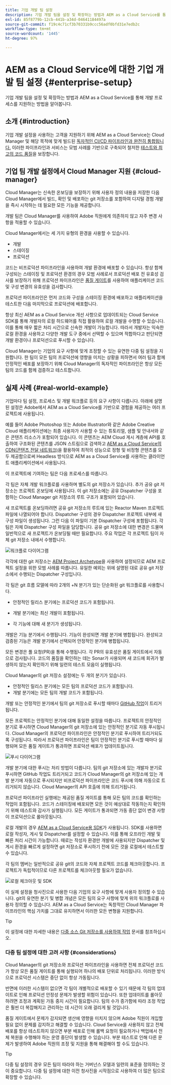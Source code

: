 ```yaml
---
title: 기업 개발 팀 설정
description: 기업 개발 팀을 설정 및 확장하는 방법과 AEM as a Cloud Service를 통해 개발 프로세스를 지원하는 방법을 알아봅니다.
exl-id: 85f8779b-12cb-441b-a34d-04641184497a
source-git-commit: f19c4c71cf3b70331b9ccc56adf0bfd31e7edb2c
workflow-type: tm+mt
source-wordcount: '1445'
ht-degree: 97%

---
```


# AEM as a Cloud Service에 대한 기업 개발 팀 설정 {#enterprise-setup}

기업 개발 팀을 설정 및 확장하는 방법과 AEM as a Cloud Service를 통해 개발 프로세스를 지원하는 방법을 알아봅니다.

## 소개 {#introduction}

기업 개발 설정을 사용하는 고객을 지원하기 위해 AEM as a Cloud Service는 Cloud Manager 및 해당 목적에 맞게 빌드된 [독자적인 CI/CD 파이프라인과 완전히 통합됩니다.](/help/implementing/cloud-manager/configuring-pipelines/introduction-ci-cd-pipelines.md) 이러한 파이프라인과 서비스는 모범 사례를 기반으로 구축되어 철저한 [테스트와 최고의 코드 품질](/help/implementing/cloud-manager/code-quality-testing.md)을 보장합니다.

## 기업 팀 개발 설정에서 Cloud Manager 지원 {#cloud-manager}

Cloud Manager는 신속한 온보딩을 보장하기 위해 사용자 정의 내용을 저장한 다음 Cloud Manager에서 빌드, 확인 및 배포하는 git 저장소를 포함하여 디지털 경험 개발을 즉시 시작하는 데 필요한 모든 기능을 제공합니다.

개발 팀은 Cloud Manager를 사용하여 Adobe 직원에게 의존하지 않고 자주 변경 사항을 적용할 수 있습니다.

Cloud Manager에서는 세 가지 유형의 환경을 사용할 수 있습니다.

* 개발
* 스테이징
* 프로덕션

코드는 비프로덕션 파이프라인을 사용하여 개발 환경에 배포할 수 있습니다. 항상 함께 구성되는 스테이징 및 프로덕션 환경의 경우 모범 사례로서 프로덕션 배포 전 유효성 검사를 보장하기 위해 프로덕션 파이프라인은 [품질 게이트](/help/implementing/cloud-manager/custom-code-quality-rules.md)를 사용하여 애플리케이션 코드 및 구성 변경의 유효성을 검사합니다.

프로덕션 파이프라인은 먼저 코드와 구성을 스테이징 환경에 배포하고 애플리케이션을 테스트한 다음 마지막으로 프로덕션에 배포합니다.

항상 최신 AEM as a Cloud Service 개선 사항으로 업데이트되는 Cloud Service SDK를 통해 개발자의 로컬 하드웨어를 직접 활용하여 로컬 개발을 수행할 수 있습니다. 이를 통해 매우 짧은 처리 시간으로 신속한 개발이 가능합니다. 따라서 개발자는 익숙한 로컬 환경을 사용하고 다양한 개발 도구 중에서 선택할 수 있으며 적합하다고 판단되면 개발 환경이나 프로덕션으로 푸시할 수 있습니다.

Cloud Manager는 기업의 요구 사항에 맞게 조정할 수 있는 유연한 다중 팀 설정을 지원합니다. 한 팀이 모든 팀의 프로덕션에 영향을 미치는 상황을 피하면서 여러 팀과 함께 안정적인 배포를 보장하기 위해 Cloud Manager의 독자적인 파이프라인은 항상 모든 팀의 코드를 함께 검증하고 테스트합니다.

## 실제 사례 {#real-world-example}

기업마다 팀 설정, 프로세스 및 개발 워크플로 등의 요구 사항이 다릅니다. 아래에 설명된 설정은 Adobe에서 AEM as a Cloud Service를 기반으로 경험을 제공하는 여러 프로젝트에 사용됩니다.

예를 들어 Adobe Photoshop 또는 Adobe Illustrator와 같은 Adobe Creative Cloud 애플리케이션에는 최종 사용자가 사용할 수 있는 튜토리얼, 샘플 및 안내서와 같은 콘텐츠 리소스가 포함되어 있습니다. 이 콘텐츠는 AEM Cloud 게시 계층에 API를 호출하여 구조화된 콘텐츠를 JSON 스트림으로 검색하고 [AEM as a Cloud Service의 CDN(콘텐츠 전달 네트워크)](/help/implementing/dispatcher/cdn.md#content-delivery)을 활용하여 최적의 성능으로 정형 및 비정형 콘텐츠를 모두 제공함으로써 Headless 방식으로 AEM as a Cloud Service를 사용하는 클라이언트 애플리케이션에서 사용됩니다.

이 프로젝트에 기여하는 팀은 다음 프로세스를 따릅니다.

각 팀은 자체 개발 워크플로를 사용하며 별도의 git 저장소가 있습니다. 추가 공유 git 저장소는 프로젝트 온보딩에 사용됩니다. 이 git 저장소에는 공유 Dispatcher 구성을 포함하는 Cloud Manager git 저장소의 루트 구조가 포함되어 있습니다.

새 프로젝트를 온보딩하려면 공유 git 저장소의 루트에 있는 Reactor Maven 프로젝트 파일에 나열되어야 합니다. Dispatcher 구성의 경우 Dispatcher 프로젝트 내부에 새 구성 파일이 생성됩니다. 그런 다음 이 파일이 기본 Dispatcher 구성에 포함됩니다. 각 팀은 자체 Dispatcher 구성 파일을 담당합니다. 공유 git 저장소에 대한 변경은 드물며 일반적으로 새 프로젝트가 온보딩될 때만 필요합니다. 주요 작업은 각 프로젝트 팀이 자체 git 저장소 내에서 수행합니다.

![워크플로 다이어그램](/help/implementing/cloud-manager/assets/team-setup1.png)

각각에 대한 git 저장소는 [AEM Project Archetype](https://experienceleague.adobe.com/docs/experience-manager-core-components/using/developing/archetype/overview.html)을 사용하여 설정되므로 AEM 프로젝트 설정을 위한 모범 사례를 따릅니다. 유일한 예외는 위에 설명된 대로 공유 git 저장소에서 수행되는 Dispatcher 구성입니다.

각 팀은 git 흐름 모델에 따라 2개의 +N 분기가 있는 단순화된 git 워크플로를 사용합니다.

* 안정적인 릴리스 분기에는 프로덕션 코드가 포함됩니다.

* 개발 분기에는 최신 개발이 포함됩니다.

* 각 기능에 대해 새 분기가 생성됩니다.

개발은 기능 분기에서 수행됩니다. 기능이 완성되면 개발 분기에 병합됩니다. 완성되고 검증된 기능은 개발 분기에서 선택되어 안정적인 분기에 병합됩니다.

모든 변경은 풀 요청(PR)을 통해 수행됩니다. 각 PR의 유효성은 품질 게이트에서 자동으로 검사됩니다. 코드의 품질을 확인하는 데는 Sonar가 사용되며 새 코드에 회귀가 발생하지 않는지 확인하기 위해 일련의 테스트 모음이 실행됩니다.

Cloud Manager의 git 저장소 설정에는 두 개의 분기가 있습니다.

* 안정적인 릴리스 분기에는 모든 팀의 프로덕션 코드가 포함됩니다.
* 개발 분기에는 모든 팀의 개발 코드가 포함됩니다.

개발 또는 안정적인 분기에서 팀의 git 저장소로 푸시할 때마다 [GitHub 작업](/help/implementing/cloud-manager/managing-code/working-with-multiple-source-git-repositories.md#managing-code)이 트리거됩니다.

모든 프로젝트는 안정적인 분기에 대해 동일한 설정을 따릅니다. 프로젝트의 안정적인 분기로 푸시하면 Cloud Manager의 git 저장소에 있는 안정적인 분기로 자동 푸시됩니다. Cloud Manager의 프로덕션 파이프라인은 안정적인 분기로 푸시하여 트리거되도록 구성됩니다. 따라서 프로덕션 파이프라인은 팀이 안정적인 분기로 푸시할 때마다 실행되며 모든 품질 게이트가 통과하면 프로덕션 배포가 업데이트됩니다.

![푸시 다이어그램](/help/implementing/cloud-manager/assets/team-setup2.png)

개발 분기에 대한 푸시는 처리 방법이 다릅니다. 팀의 git 저장소에 있는 개발자 분기로 푸시하면 GitHub 작업도 트리거되고 코드가 Cloud Manager의 git 저장소에 있는 개발 분기에 자동으로 푸시되지만 비프로덕션 파이프라인은 코드 푸시에 의해 자동으로 트리거되지 않습니다. Cloud Manager의 API 호출에 의해 트리거됩니다.

프로덕션 파이프라인 실행에는 제공된 품질 게이트를 통해 모든 팀의 코드를 확인하는 작업이 포함됩니다. 코드가 스테이징에 배포되면 모든 것이 예상대로 작동하는지 확인하기 위해 테스트와 감사가 실행됩니다. 모든 게이트가 통과되면 가동 중단 없이 변경 사항이 프로덕션으로 롤아웃됩니다.

로컬 개발의 경우 [AEM as a Cloud Service용 SDK](/help/implementing/developing/introduction/aem-as-a-cloud-service-sdk.md#developing)가 사용됩니다. SDK를 사용하면 로컬 작성자, 게시 및 Dispatcher를 설정할 수 있습니다. 이를 통해 오프라인 개발 및 빠른 처리 시간이 가능합니다. 때로는 작성자 환경만 개발에 사용되지만 Dispatcher 및 게시 환경을 빠르게 설정하면 git 저장소로 푸시하기 전에 모든 것을 로컬에서 테스트할 수 있습니다.

각 팀의 멤버는 일반적으로 공유 git의 코드와 자체 프로젝트 코드를 체크아웃합니다. 프로젝트가 독립적이므로 다른 프로젝트를 체크아웃할 필요가 없습니다.

![로컬 체크아웃 및 SDK](/help/implementing/cloud-manager/assets/team-setup3.png)

이 실제 설정을 청사진으로 사용한 다음 기업의 요구 사항에 맞게 사용자 정의할 수 있습니다. git의 유연한 분기 및 병합 개념은 모든 팀의 요구 사항에 맞게 위의 워크플로를 사용자 정의할 수 있습니다. AEM as a Cloud Service는 독창적인 Cloud Manager 파이프라인의 핵심 가치를 그대로 유지하면서 이러한 모든 변형을 지원합니다.

>[!TIP]
>
>이 설정에 대한 자세한 내용은 [다중 소스 Git 저장소를 사용하여 작업](https://experienceleague.adobe.com/docs/experience-manager-cloud-manager/using/managing-code/working-with-multiple-source-git-repos.html#managing-code) 문서를 참조하십시오.

### 다중 팀 설정에 대한 고려 사항 {#considerations}

Cloud Manager의 git 저장소와 프로덕션 파이프라인을 사용하면 전체 프로덕션 코드가 항상 모든 품질 게이트를 통해 실행되어 하나의 배포 단위로 처리됩니다. 이러한 방식으로 프로덕션 시스템은 중단 없이 항상 가동됩니다.

반면에 이러한 시스템이 없으면 각 팀이 개별적으로 배포할 수 있기 때문에 각 팀의 업데이트로 인해 프로덕션 안정성 문제가 발생할 위험이 있습니다. 또한 업데이트를 롤아웃하려면 조정과 계획된 가동 중지 시간이 필요합니다. 팀의 수가 증가함에 따라 조정 작업은 훨씬 더 복잡해지고 관리하는 데 시간이 오래 걸리게 될 것입니다.

품질 게이트에서 문제가 감지되면 생산에 영향을 미치지 않으며 Adobe 직원이 개입할 필요 없이 문제를 감지하고 해결할 수 있습니다. Cloud Service을 사용하지 않고 전체 배포를 항상 테스트하지 않으면 부분 배포로 인해 롤백 요청이 필요하거나 백업에서 전체 복원을 수행해야 하는 운영 중단이 발생할 수 있습니다. 부분 테스트로 인해 다른 문제가 발생하여 Adobe 직원의 조정 및 지원을 통해 해결해야 할 수도 있습니다.

>[!TIP]
>
>다중 팀 설정의 경우 모든 팀이 따라야 하는 거버넌스 모델과 일련의 표준을 정의하는 것이 중요합니다. 다중 팀 설정에 대한 이전 청사진을 시작점으로 사용하여 더 많은 팀으로 확장할 수 있습니다.
